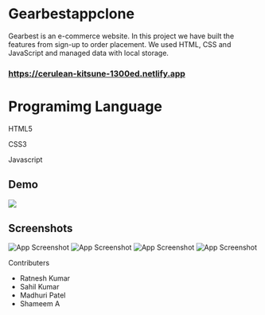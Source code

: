 # Gearbestappclone
Gearbest is an e-commerce website. In this project we have built the features from sign-up to order placement. We used HTML, CSS and JavaScript and managed data with local storage.

### https://cerulean-kitsune-1300ed.netlify.app

# Programimg Language 

HTML5

CSS3

Javascript




## Demo



![](https://media.giphy.com/media/wsGdlfCvbpLlw0V9x0/giphy.gif)


## Screenshots

![App Screenshot](https://miro.medium.com/max/1400/1*nISTkj_oi4-0nN59dH6Bxw.png)
![App Screenshot](https://cdn-images-1.medium.com/max/1200/1*QBKbyzkMwgKQN7Y_BoNGxg.png)
![App Screenshot](https://cdn-images-1.medium.com/max/1200/1*4QXGgoleft5AOfIZM1Vd8A.png)
![App Screenshot](https://cdn-images-1.medium.com/max/1200/1*bUJHCA8zMvkTxuiPqvJLOw.png)


Contributers
- Ratnesh Kumar
- Sahil Kumar
- Madhuri Patel
- Shameem A
